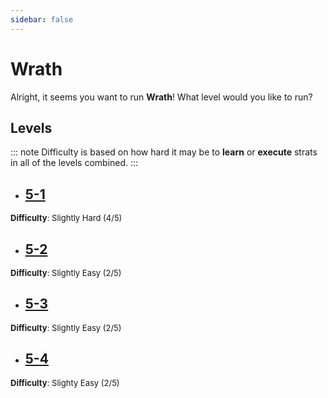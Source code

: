 ```yaml
---
sidebar: false
---
```


# Wrath

Alright, it seems you want to run **Wrath**! What level would you like to run?

## Levels
::: note
Difficulty is based on how hard it may be to **learn** or **execute** strats in all of the levels combined.
:::

- ## [5-1](/guides/any/5-wrath/any-5-1.md)
<font size="2">
    <b>Difficulty</b>: Slightly Hard (4/5)
</font>

- ## [5-2](/guides/any/5-wrath/any-5-2.md)
<font size="2">
    <b>Difficulty</b>: Slightly Easy (2/5)
</font>

- ## [5-3](/guides/any/5-wrath/any-5-3.md)
<font size="2">
    <b>Difficulty</b>: Slightly Easy (2/5)
</font>

- ## [5-4](/guides/any/5-wrath/any-5-4.md)
<font size="2">
    <b>Difficulty</b>: Slighty Easy (2/5)
</font>
